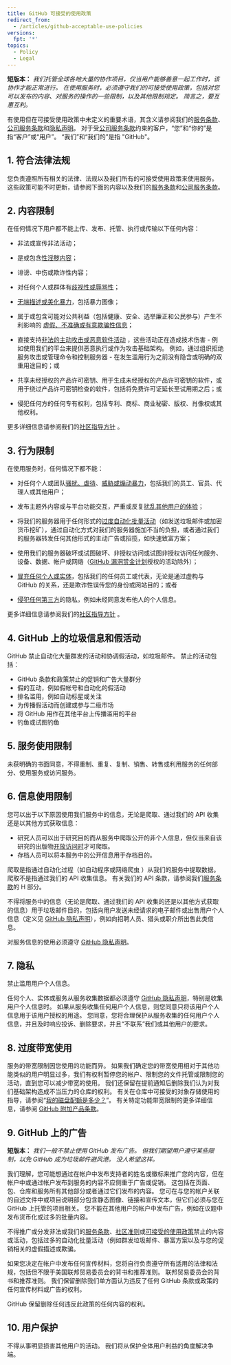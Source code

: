 ```yaml
---
title: GitHub 可接受的使用政策
redirect_from:
  - /articles/github-acceptable-use-policies
versions:
  fpt: '*'
topics:
  - Policy
  - Legal
---
```


**短版本：** _我们托管全球各地大量的协作项目，仅当用户能够善意一起工作时，该协作才能正常进行。 在使用服务时，必须遵守我们的可接受使用政策，包括对您可以发布的内容、对服务的操作的一些限制，以及其他限制规定。 简言之，要互惠互利。_

有使用但在可接受使用政策中未定义的重要术语，其含义请参阅我们的[服务条款](/articles/github-terms-of-service)、[公司服务条款](/articles/github-corporate-terms-of-service)和[隐私声明](/articles/github-privacy-statement)。 对于受[公司服务条款](/articles/github-corporate-terms-of-service)约束的客户，“您”和“你的”是指“客户”或“用户”。 “我们”和“我们的”是指 "GitHub"。

## 1. 符合法律法规
您负责遵照所有相关的法律、法规以及我们所有的可接受使用政策来使用服务。 这些政策可能不时更新，请参阅下面的内容以及我们的[服务条款](/articles/github-terms-of-service)和[公司服务条款](/articles/github-corporate-terms-of-service)。

## 2. 内容限制
在任何情况下用户都不能上传、发布、托管、执行或传输以下任何内容：

- 非法或宣传非法活动；

- 是或包含[性淫秽内容](/github/site-policy/github-community-guidelines#sexually-obscene-content)；

- 诽谤、中伤或欺诈性内容；

- 对任何个人或群体有[歧视性或辱骂性](/github/site-policy/github-community-guidelines#hate-speech-and-discrimination)；

- [无端描述或美化暴力](/github/site-policy/github-community-guidelines#gratuitously-violent-content)，包括暴力图像；

- 属于或包含可能对公共利益（包括健康、安全、选举廉正和公民参与）产生不利影响的 [虚假、不准确或有意欺骗性信息](/github/site-policy/github-community-guidelines#misinformation-and-disinformation)；

- 直接支持[非法的主动攻击或恶意软件活动](/github/site-policy/github-community-guidelines#active-malware-or-exploits) ，这些活动正在造成技术伤害 - 例如使用我们的平台来提供恶意执行或作为攻击基础架构。 例如，通过组织拒绝服务攻击或管理命令和控制服务器 - 在发生滥用行为之前没有隐含或明确的双重用途目的；或

- 共享未经授权的产品许可密钥、用于生成未经授权的产品许可密钥的软件，或用于绕过产品许可密钥检查的软件，包括将免费许可证延长至试用期之后；或

- 侵犯任何方的任何专有权利，包括专利、商标、商业秘密、版权、肖像权或其他权利。

更多详细信息请参阅我们的[社区指导方针](/github/site-policy/github-community-guidelines#what-is-not-allowed) 。

## 3. 行为限制
在使用服务时，任何情况下都不能：

- 对任何个人或团队[骚扰、虐待](/github/site-policy/github-community-guidelines#bullying-and-harassment)、[威胁或煽动暴力](/github/site-policy/github-community-guidelines#threats-of-violence)，包括我们的员工、官员、代理人或其他用户；

- 发布主题外内容或与平台功能交互，严重或反复[扰乱其他用户的体验](/github/site-policy/github-community-guidelines#disrupting-the-experience-of-other-users)；

- 将我们的服务器用于任何形式的[过度自动化批量活动](/github/site-policy/github-acceptable-use-policies#4-spam-and-inauthentic-activity-on-github)（如发送垃圾邮件或加密货币挖矿），通过自动化方式对我们的服务器施加不当的负担，或者通过我们的服务器转发任何其他形式的主动广告或招揽，如快速致富方案；

- 使用我们的服务器破坏或试图破坏、非授权访问或试图非授权访问任何服务、设备、数据、帐户或网络（[GitHub 漏洞赏金计划](https://bounty.github.com)授权的活动除外）；

- [冒充任何个人或实体](/github/site-policy/github-community-guidelines#impersonation)，包括我们的任何员工或代表，无论是通过虚构与 GitHub 的关系，还是欺诈性误传您的身份或网站目的；或者

- [侵犯任何第三方](/github/site-policy/github-community-guidelines#doxxing-and-invasion-of-privacy)的隐私，例如未经同意发布他人的个人信息。

更多详细信息请参阅我们的[社区指导方针](/github/site-policy/github-community-guidelines#what-is-not-allowed) 。

## 4. GitHub 上的垃圾信息和假活动
GitHub 禁止自动化大量群发的活动和协调假活动，如垃圾邮件。 禁止的活动包括：
* GitHub 条款和政策禁止的促销和广告大量群分
* 假的互动，例如假帐号和自动化的假活动
* 排名滥用，例如自动标星或关注
* 为传播假活动而创建或参与二级市场
* 将 GitHub 用作在其他平台上传播滥用的平台
* 钓鱼或试图钓鱼

## 5. 服务使用限制
未获明确的书面同意，不得重制、重复、复制、销售、转售或利用服务的任何部分、使用服务或访问服务。

## 6. 信息使用限制
您可以出于以下原因使用我们服务中的信息，无论是爬取、通过我们的 API 收集还是以其他方式获取信息：

-  研究人员可以出于研究目的而从服务中爬取公开的非个人信息，但仅当来自该研究的出版物[开放访问时](https://en.wikipedia.org/wiki/Open_access)才可爬取。
-  存档人员可以将本服务中的公开信息用于存档目的。

爬取是指通过自动化过程（如自动程序或网络爬虫 ）从我们的服务中提取数据。 爬取不是指通过我们的 API 收集信息。 有关我们的 API 条款，请参阅我们[服务条款](/articles/github-terms-of-service#h-api-terms)的 H 部分。

不得将服务中的信息（无论是爬取、通过我们的 API 收集的还是以其他方式获取的信息）用于垃圾邮件目的，包括向用户发送未经请求的电子邮件或出售用户个人信息（定义见 [GitHub 隐私声明](/github/site-policy/github-privacy-statement)），例如向招聘人员、猎头或职介所出售此类信息。

对服务信息的使用必须遵守 [GitHub 隐私声明](/github/site-policy/github-privacy-statement)。

## 7. 隐私
禁止滥用用户个人信息。

任何个人、实体或服务从服务收集数据都必须遵守 [GitHub 隐私声明](/articles/github-privacy-statement)，特别是收集用户个人信息时。 如果从服务收集任何用户个人信息，则您同意只将该用户个人信息用于该用户授权的用途。 您同意，您将合理保护从服务收集的任何用户个人信息，并且及时响应投诉、删除要求，并且“不联系”我们或其他用户的要求。

## 8. 过度带宽使用
服务的带宽限制因您使用的功能而异。 如果我们确定您的带宽使用相对于其他功能类似的用户明显过多，我们有权利暂停您的帐户、限制您的文件托管或限制您的活动，直到您可以减少带宽的使用。 我们还保留在提前通知后删除我们认为对我们基础架构造成不当压力的仓库的权利。 有关在仓库中可接受的对象存储使用的指导，请参阅“[我的磁盘配额是多少？](/github/managing-large-files/what-is-my-disk-quota)”。 有关特定功能带宽限制的更多详细信息，请参阅 [GitHub 附加产品条款](/github/site-policy/github-additional-product-terms)。

## 9. GitHub 上的广告
**短版本：** *我们一般不禁止使用 GitHub 发布广告。 但我们期望用户遵守某些限制，以免 GitHub 成为垃圾邮件避风港。 没人希望这样。*

我们理解，您可能想通过在帐户中发布支持者的姓名或徽标来推广您的内容，但在帐户中或通过帐户发布到服务的内容不应侧重于广告或促销。 这包括在页面、包、仓库和服务所有其他部分或者通过它们发布的内容。 您可在与您的帐户关联的自述文件中或项目说明部分包含静态图像、链接和宣传文本，但它们必须与您在 GitHub 上托管的项目相关。 您不能在其他用户的帐户中发布广告，例如在议题中发布货币化或过多的批量内容。

不得推广或分发非法或我们的[服务条款](/github/site-policy/github-terms-of-service/)、[社区准则](/github/site-policy/github-community-guidelines/)或[可接受的使用政策](/github/site-policy/github-acceptable-use-policies/)禁止的内容或活动，包括过多的自动化批量活动（例如群发垃圾邮件、暴富方案以及与您的促销相关的虚假描述或欺骗。

如果您决定在帐户中发布任何宣传材料，您将自行负责遵守所有适用的法律和法规，包括但不限于美国联邦贸易委员会的背书和推荐准则。 联邦贸易委员会的背书和推荐准则。 我们保留删除我们单方面认为违反了任何 GitHub 条款或政策的任何宣传材料或广告的权利。

GitHub 保留删除任何违反此政策的任何内容的权利。

## 10. 用户保护
不得从事明显损害其他用户的活动。 我们将从保护全体用户利益的角度解决争端。
